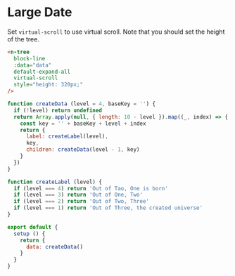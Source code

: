 # Large Date

Set `virtual-scroll` to use virtual scroll. Note that you should set the height of the tree.

```html
<n-tree
  block-line
  :data="data"
  default-expand-all
  virtual-scroll
  style="height: 320px;"
/>
```

```js
function createData (level = 4, baseKey = '') {
  if (!level) return undefined
  return Array.apply(null, { length: 10 - level }).map((_, index) => {
    const key = '' + baseKey + level + index
    return {
      label: createLabel(level),
      key,
      children: createData(level - 1, key)
    }
  })
}

function createLabel (level) {
  if (level === 4) return 'Out of Tao, One is born'
  if (level === 3) return 'Out of One, Two'
  if (level === 2) return 'Out of Two, Three'
  if (level === 1) return 'Out of Three, the created universe'
}

export default {
  setup () {
    return {
      data: createData()
    }
  }
}
```
